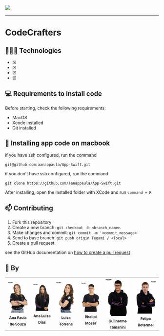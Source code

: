 <img width="200" src="HC.png">

<hr>

# CodeCrafters

## 👩🏾‍💻 Technologies
- [x] 
- [x] 
- [x] 
- [x] 

## 💻 Requirements to install code

Before starting, check the following requirements:
* MacOS
* Xcode installed
* Git installed

## 🚀 Installing app code on macbook

if you have ssh configured, run the command
```
git@github.com:aanappaula/App-Swift.git
```
if you don't have ssh configured, run the command
```
git clone https://github.com/aanappaula/App-Swift.git
```

After installing, open the installed folder with XCode and run `command + R`

## 📫 Contributing
1. Fork this repository
2. Create a new branch: `git checkout -b <branch_name>`.
3. Make changes and commit: `git commit -m '<commit_message>'`
4. Send to base branch: `git push origin Tegami / <local>`
5. Create a pull request.

see the GitHub documentation on [how to create a pull request](https://help.github.com/en/github/collaborating-with-issues-and-pull-requests/creating-a-pull-request)

## 🤝 By

<table>
  <tr>
    <td align="center">
      <a href="https://github.com/aanappaula">
        <img src="anap.jpg" width="100px;"/><br>
        <sub>
          <b>Ana Paula de Souza</b>
        </sub>
      </a>
    </td>
   <td align="center">
      <a href="https://github.com/AnaLuizaDias">
        <img src="analu.jpg" width="100px;"/><br>
        <sub>
          <b>Ana Luiza Dias </b>
        </sub>
      </a>
    </td>
    <td align="center">
      <a href="https://github.com/luizatorrens">
        <img src="luiza.jpg" width="100px;"/><br>
        <sub>
          <b>Luiza Torrens</b>
        </sub>
      </a>
    </td>
      <td align="center">
      <a href="https://github.com/PhelipiM">
        <img src="phelipi.jpg" width="100px;"/><br>
        <sub>
          <b>Phelipi Moser</b>
        </sub>
      </a>
    </td>
      <td align="center">
      <a href="https://github.com/GuilhermeTamanini">
        <img src="guilherme.jpg" width="100px;"/><br>
        <sub>
          <b>Guilherme Tamanini</b>
        </sub>
      </a>
    </td>
    <td align="center">
      <a href="https://github.com/FelipeRotermel">
        <img src="felipe.jpg" width="100px;"/><br>
        <sub>
          <b>Felipe Rotermel </b>
        </sub>
      </a>
    </td>

  </tr>
</table>
